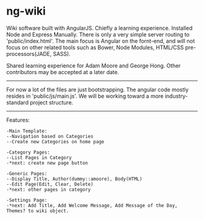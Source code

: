 # ng-wiki
Wiki software built with AngularJS. Chiefly a learning experience. Installed Node and Express Manually. There is only a very simple server routing to 'public/index.html'. The main focus is Angular on the fornt-end, and will not focus on other related tools such as Bower, Node Modules, HTML/CSS pre-processors(JADE, SASS).

Shared learning experience for Adam Moore and George Hong. Other contributors may be accepted at a later date.

-----

For now a lot of the files are just bootstrapping. The angular code mostly resides in 'public/js/main.js'. We will be working toward a more industry-standard project structure.

-----

Features:

	-Main Template: 
	--Navigation based on Categories
	--Create new Categories on home page

	-Category Pages: 
	--List Pages in Category
	-*next: create new page button

	-Generic Pages: 
	--Display Title, Author(dummy::amoore), Body(HTML)
	--Edit Page(Edit, Clear, Delete)
	-*next: other pages in category

	-Settings Page:
	-*next: Add Title, Add Welcome Message, Add Message of the Day, Themes? to wiki object.

